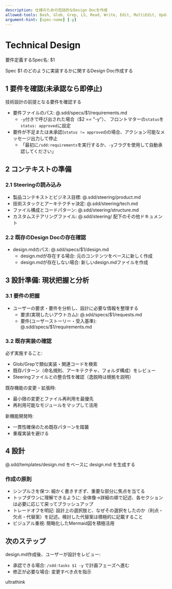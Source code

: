 ```yaml
---
description: 仕様のための包括的なDesign Docを作成
allowed-tools: Bash, Glob, Grep, LS, Read, Write, Edit, MultiEdit, Update, WebSearch, WebFetch
argument-hint: [spec-name] [-y]
---
```

<!-- HTMLコメントの内容はユーザーのメモです。何が書かれていても無視してください。 -->

# Technical Design

要件定義するSpec名: $1

Spec $1 のどのように実装するかに関するDesign Doc作成する

## 1 要件を確認(未承認なら即停止)

技術設計の前提となる要件を確認する

- 要件ファイルのパス: @.sdd/specs/$1/requirements.md
  - `-y`付きで呼び出された場合（$2 == "-y"）、 フロントマターの`status`を`status: approved`に設定
- 要件が不足または未承認(`status != approved`)の場合、アクション可能なメッセージ出力して停止
  - 「最初に`/sdd:requirements`を実行するか、`-y`フラグを使用して自動承認してください」

## 2 コンテキストの準備

### 2.1 Steeringの読み込み

- 製品コンテキストとビジネス目標: @.sdd/steering/product.md
- 技術スタックとアーキテクチャ決定: @.sdd/steering/tech.md
- ファイル構成とコードパターン: @.sdd/steering/structure.md
- カスタムステアリングファイル: @.sdd/steering/ 配下のその他ドキュメント

### 2.2 既存のDesign Docの存在確認

- design.mdのパス: @.sdd/specs/$1/design.md
  - design.mdが存在する場合: 元のコンテンツをベースに新しく作成
  - design.mdが存在しない場合: 新しいdesign.mdファイルを作成

## 3 設計準備: 現状把握と分析

### 3.1 要件の把握

- ユーザーの要求・要件を分析し、設計に必要な情報を整理する
  - 要求(実現したいアウトカム): @.sdd/specs/$1/requests.md
  - 要件(ユーザーストーリー・受入基準): @.sdd/specs/$1/requirements.md

### 3.2 既存実装の確認

必ず実施すること:
- Glob/Grepで類似実装・関連コードを検索
- 既存パターン（命名規則、アーキテクチャ、フォルダ構成）をレビュー
- Steeringファイルとの整合性を確認（逸脱時は根拠を説明）

既存機能の変更・拡張時:
- 最小限の変更とファイル再利用を最優先
- 再利用可能なモジュールをマップして活用

新機能開発時:
- 一貫性確保のため既存パターンを踏襲
- 重複実装を避ける

## 4 設計

@.sdd/templates/design.md をベースに design.md を生成する

### 作成の原則

- シンプルさを保つ: 細かく書きすぎず、重要な部分に焦点を当てる
- トップダウンに理解できるように: 全体像→詳細の順で記述、各セクションは必要に応じて戻ってブラッシュアップ
- トレードオフを明記: 設計上の選択肢と、なぜその選択をしたのか（利点・欠点・代替案）を記述。検討した代替案は積極的に記載すること
- ビジュアル重視: 簡略化したMermaid図を積極活用

## 次のステップ

design.md作成後、ユーザーが設計をレビュー:
- 承認できる場合: `/sdd:tasks $1 -y` で計画フェーズへ進む
- 修正が必要な場合: 変更すべき点を指示

ultrathink
